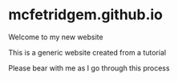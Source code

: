 # mcfetridgem.github.io

Welcome to my new website



This is a generic website created from a tutorial

Please bear with me as I go through this process
